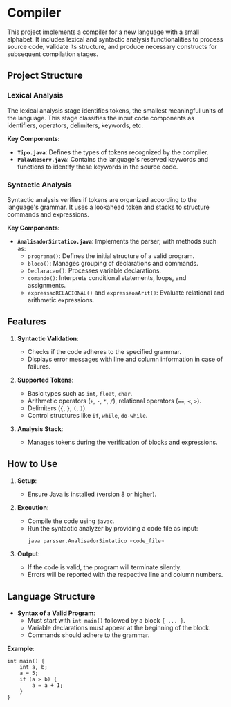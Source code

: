 # Compiler

This project implements a compiler for a new language with a small alphabet. It includes lexical and syntactic analysis functionalities to process source code, validate its structure, and produce necessary constructs for subsequent compilation stages.

## Project Structure

### Lexical Analysis

The lexical analysis stage identifies tokens, the smallest meaningful units of the language. This stage classifies the input code components as identifiers, operators, delimiters, keywords, etc.

**Key Components:**
- **`Tipo.java`**: Defines the types of tokens recognized by the compiler.
- **`PalavReserv.java`**: Contains the language's reserved keywords and functions to identify these keywords in the source code.

### Syntactic Analysis

Syntactic analysis verifies if tokens are organized according to the language's grammar. It uses a lookahead token and stacks to structure commands and expressions.

**Key Components:**
- **`AnalisadorSintatico.java`**: Implements the parser, with methods such as:
  - `programa()`: Defines the initial structure of a valid program.
  - `bloco()`: Manages grouping of declarations and commands.
  - `Declaracao()`: Processes variable declarations.
  - `comando()`: Interprets conditional statements, loops, and assignments.
  - `expressaoRELACIONAL()` and `expressaoaArit()`: Evaluate relational and arithmetic expressions.

## Features

1. **Syntactic Validation**:
   - Checks if the code adheres to the specified grammar.
   - Displays error messages with line and column information in case of failures.

2. **Supported Tokens**:
   - Basic types such as `int`, `float`, `char`.
   - Arithmetic operators (`+`, `-`, `*`, `/`), relational operators (`==`, `<`, `>`).
   - Delimiters (`{`, `}`, `(`, `)`).
   - Control structures like `if`, `while`, `do-while`.

3. **Analysis Stack**:
   - Manages tokens during the verification of blocks and expressions.

## How to Use

1. **Setup**:
   - Ensure Java is installed (version 8 or higher).

2. **Execution**:
   - Compile the code using `javac`.
   - Run the syntactic analyzer by providing a code file as input:
     ```bash
     java parsser.AnalisadorSintatico <code_file>
     ```

3. **Output**:
   - If the code is valid, the program will terminate silently.
   - Errors will be reported with the respective line and column numbers.

## Language Structure

- **Syntax of a Valid Program**:
  - Must start with `int main()` followed by a block `{ ... }`.
  - Variable declarations must appear at the beginning of the block.
  - Commands should adhere to the grammar.

**Example**:
```plaintext
int main() {
    int a, b;
    a = 5;
    if (a > b) {
        a = a + 1;
    }
}
